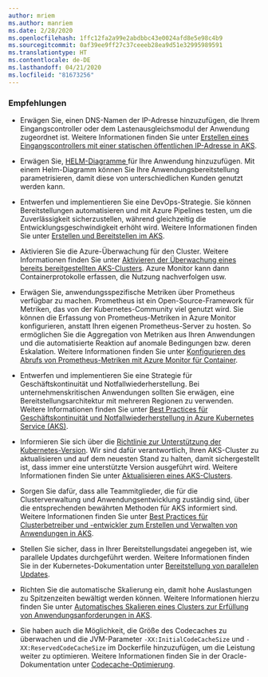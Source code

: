 ```yaml
---
author: mriem
ms.author: manriem
ms.date: 2/28/2020
ms.openlocfilehash: 1ffc12fa2a99e2abdbbc43e0024afd8e5e98c4b9
ms.sourcegitcommit: 0af39ee9ff27c37ceeeb28ea9d51e32995989591
ms.translationtype: HT
ms.contentlocale: de-DE
ms.lasthandoff: 04/21/2020
ms.locfileid: "81673256"
---
```

### <a name="recommendations"></a>Empfehlungen

* Erwägen Sie, einen DNS-Namen der IP-Adresse hinzuzufügen, die Ihrem Eingangscontroller oder dem Lastenausgleichsmodul der Anwendung zugeordnet ist. Weitere Informationen finden Sie unter [Erstellen eines Eingangscontrollers mit einer statischen öffentlichen IP-Adresse in AKS](/azure/aks/ingress-static-ip).

* Erwägen Sie, [HELM-Diagramme ](https://helm.sh/docs/topics/charts/) für Ihre Anwendung hinzuzufügen. Mit einem Helm-Diagramm können Sie Ihre Anwendungsbereitstellung parametrisieren, damit diese von unterschiedlichen Kunden genutzt werden kann.

* Entwerfen und implementieren Sie eine DevOps-Strategie. Sie können Bereitstellungen automatisieren und mit Azure Pipelines testen, um die Zuverlässigkeit sicherzustellen, während gleichzeitig die Entwicklungsgeschwindigkeit erhöht wird. Weitere Informationen finden Sie unter [Erstellen und Bereitstellen im AKS](/azure/devops/pipelines/ecosystems/kubernetes/aks-template).

* Aktivieren Sie die Azure-Überwachung für den Cluster. Weitere Informationen finden Sie unter [Aktivieren der Überwachung eines bereits bereitgestellten AKS-Clusters](/azure/azure-monitor/insights/container-insights-enable-existing-clusters). Azure Monitor kann dann Containerprotokolle erfassen, die Nutzung nachverfolgen usw.

* Erwägen Sie, anwendungsspezifische Metriken über Prometheus verfügbar zu machen. Prometheus ist ein Open-Source-Framework für Metriken, das von der Kubernetes-Community viel genutzt wird. Sie können die Erfassung von Prometheus-Metriken in Azure Monitor konfigurieren, anstatt Ihren eigenen Prometheus-Server zu hosten. So ermöglichen Sie die Aggregation von Metriken aus Ihren Anwendungen und die automatisierte Reaktion auf anomale Bedingungen bzw. deren Eskalation. Weitere Informationen finden Sie unter [Konfigurieren des Abrufs von Prometheus-Metriken mit Azure Monitor für Container](/azure/azure-monitor/insights/container-insights-prometheus-integration).

* Entwerfen und implementieren Sie eine Strategie für Geschäftskontinuität und Notfallwiederherstellung. Bei unternehmenskritischen Anwendungen sollten Sie erwägen, eine Bereitstellungsarchitektur mit mehreren Regionen zu verwenden. Weitere Informationen finden Sie unter [Best Practices für Geschäftskontinuität und Notfallwiederherstellung in Azure Kubernetes Service (AKS)](/azure/aks/operator-best-practices-multi-region).

* Informieren Sie sich über die [Richtlinie zur Unterstützung der Kubernetes-Version](/azure/aks/supported-kubernetes-versions#kubernetes-version-support-policy). Wir sind dafür verantwortlich, Ihren AKS-Cluster zu aktualisieren und auf dem neuesten Stand zu halten, damit sichergestellt ist, dass immer eine unterstützte Version ausgeführt wird. Weitere Informationen finden Sie unter [Aktualisieren eines AKS-Clusters](/azure/aks/upgrade-cluster).

* Sorgen Sie dafür, dass alle Teammitglieder, die für die Clusterverwaltung und Anwendungsentwicklung zuständig sind, über die entsprechenden bewährten Methoden für AKS informiert sind. Weitere Informationen finden Sie unter [Best Practices für Clusterbetreiber und -entwickler zum Erstellen und Verwalten von Anwendungen in AKS](/azure/aks/best-practices).

* Stellen Sie sicher, dass in Ihrer Bereitstellungsdatei angegeben ist, wie parallele Updates durchgeführt werden. Weitere Informationen finden Sie in der Kubernetes-Dokumentation unter [Bereitstellung von parallelen Updates](https://kubernetes.io/docs/concepts/workloads/controllers/deployment/#rolling-update-deployment).

* Richten Sie die automatische Skalierung ein, damit hohe Auslastungen zu Spitzenzeiten bewältigt werden können. Weitere Informationen hierzu finden Sie unter [Automatisches Skalieren eines Clusters zur Erfüllung von Anwendungsanforderungen in AKS](/azure/aks/cluster-autoscaler).

* Sie haben auch die Möglichkeit, die Größe des Codecaches zu überwachen und die JVM-Parameter `-XX:InitialCodeCacheSize` und `-XX:ReservedCodeCacheSize` im Dockerfile hinzuzufügen, um die Leistung weiter zu optimieren. Weitere Informationen finden Sie in der Oracle-Dokumentation unter [Codecache-Optimierung](https://docs.oracle.com/javase/8/embedded/develop-apps-platforms/codecache.htm).
